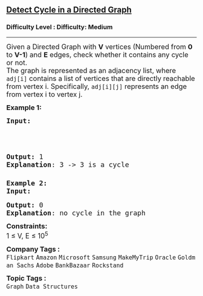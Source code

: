 <h2><a href="https://www.geeksforgeeks.org/problems/detect-cycle-in-a-directed-graph/0">Detect Cycle in a Directed Graph</a></h2><h3>Difficulty Level : Difficulty: Medium</h3><hr><div class="problems_problem_content__Xm_eO"><p><span style="font-size: 18px;">Given a Directed Graph with <strong>V</strong> vertices (Numbered from <strong>0</strong> to <strong>V-1</strong>) and <strong>E</strong> edges, check whether it contains any cycle or not.<br>The graph is represented as an adjacency list, where <code>adj[i]</code> contains a list of vertices that are directly reachable from vertex <span class="katex"><span class="katex-mathml">i</span></span>. Specifically, <code>adj[i][j]</code> represents an edge from vertex <span class="katex"><span class="katex-mathml">i</span></span> to vertex <span class="katex"><span class="katex-mathml">j</span></span>.</span></p>
<p><span style="font-size: 18px;"><strong>Example 1:</strong></span></p>
<pre><span style="font-size: 18px;"><strong>Input:</strong></span>

<span style="font-size: 18px;"><img src="https://media.geeksforgeeks.org/img-practice/PROD/addEditProblem/700218/Web/Other/9a013355-2510-4ab0-b554-1a2b9f6cb44f_1685086462.png" alt=""></span>

<span style="font-size: 18px;"><strong>Output:</strong> 1
<strong>Explanation</strong>: 3 -&gt; 3 is a cycle</span></pre>
<pre><span style="font-size: 18px;"><strong>Example 2:<br></strong></span><span style="font-size: 18px;"><strong>Input:</strong></span>
<img src="https://media.geeksforgeeks.org/img-practice/PROD/addEditProblem/700218/Web/Other/b1096e14-7c18-47d8-a4e9-8dd42b2e466f_1685086462.png" alt="">

<span style="font-size: 18px;"><strong>Output:</strong> 0
<strong>Explanation</strong>: no cycle in the graph</span></pre>
<p><span style="font-size: 18px;"><strong>Constraints:</strong><br>1 ≤ V, E ≤ 10<sup>5</sup></span></p></div><p><span style=font-size:18px><strong>Company Tags : </strong><br><code>Flipkart</code>&nbsp;<code>Amazon</code>&nbsp;<code>Microsoft</code>&nbsp;<code>Samsung</code>&nbsp;<code>MakeMyTrip</code>&nbsp;<code>Oracle</code>&nbsp;<code>Goldman Sachs</code>&nbsp;<code>Adobe</code>&nbsp;<code>BankBazaar</code>&nbsp;<code>Rockstand</code>&nbsp;<br><p><span style=font-size:18px><strong>Topic Tags : </strong><br><code>Graph</code>&nbsp;<code>Data Structures</code>&nbsp;